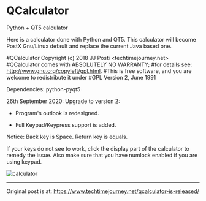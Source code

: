# QCalculator
Python + QT5 calculator

Here is a calculator done with Python and QT5. This calculator will become PostX Gnu/Linux default and replace the current Java based one.

#QCalculator Copyright (c) 2018 JJ Posti <techtimejourney.net>
#QCalculator comes with ABSOLUTELY NO WARRANTY;
#for details see: http://www.gnu.org/copyleft/gpl.html.
#This is free software, and you are welcome to redistribute it under
#GPL Version 2, June 1991

Dependencies: python-pyqt5


26th September 2020: Upgrade to version 2:

- Program's outlook is redesigned.

- Full Keypad/Keypress support is added. 

Notice: Back key is Space. Return key is equals.

If your keys do not see to work, click the display part of the calculator to remedy the issue.
Also make sure that you have numlock enabled if you are using keypad.

![calculator](https://user-images.githubusercontent.com/29865797/94340935-6d67e680-000e-11eb-97eb-9fd096e3a78b.jpg)



______________
Original post is at: https://www.techtimejourney.net/qcalculator-is-released/

